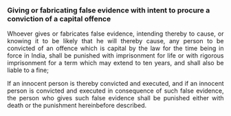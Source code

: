 ### Giving or fabricating false evidence with intent to procure a conviction of a capital offence
<div style="text-align: justify">

Whoever gives or fabricates false evidence, intending thereby to cause, or knowing it to be likely that he will thereby cause, any person to be convicted of an offence which is capital by the law for the time being in force in India, shall be punished with imprisonment for life or with rigorous imprisonment for a term which may extend to ten years, and shall also be liable to a fine;

</p>

If an innocent person is thereby convicted and executed, and if an innocent person is convicted and executed in consequence of such false evidence, the person who gives such false evidence shall be punished either with death or the punishment hereinbefore described.

</div>
